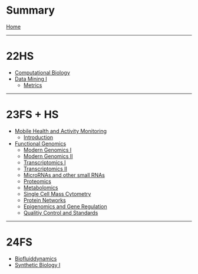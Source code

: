 # Summary

[Home](./README.md)

---

# 22HS

- [Computational Biology]()
- [Data Mining I](./22hs/dm1/data_mining_i.md)
  - [Metrics](./22hs/dm1/01_metrics.md)

---

# 23FS + HS

- [Mobile Health and Activity Monitoring](./23fs/mham/mobile_health_and_activity_monitoring.md)
  - [Introduction]()
- [Functional Genomics](./23fs/fg/functional_genomics.md)
  - [Modern Genomics I](./23fs/fg/01_modern_genomics_i.md)
  - [Modern Genomics II](./23fs/fg/02_modern_genomics_ii.md)
  - [Transcriptomics I](./23fs/fg/03_transcriptomics_i.md)
  - [Transcriptomics II](./23fs/fg/04_transcriptomics_ii.md)
  - [MicroRNAs and other small RNAs]()
  - [Proteomics]()
  - [Metabolomics]()
  - [Single Cell Mass Cytometry]()
  - [Protein Networks]()
  - [Epigenomics and Gene Regulation]()
  - [Qualitiy Control and Standards]()

---

# 24FS

- [Biofluiddynamics]()
- [Synthetic Biology I]()
